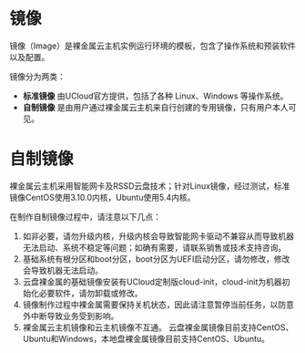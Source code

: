 

# 镜像

镜像（Image）是裸金属云主机实例运行环境的模板，包含了操作系统和预装软件以及配置。

镜像分为两类：
*  **标准镜像**  由UCloud官方提供，包括了各种 Linux、Windows 等操作系统。
*  **自制镜像**  是由用户通过裸金属云主机来自行创建的专用镜像，只有用户本人可见。


# 自制镜像

裸金属云主机采用智能网卡及RSSD云盘技术；针对Linux镜像，经过测试，标准镜像CentOS使用3.10.0内核，Ubuntu使用5.4内核。

在制作自制镜像过程中，请注意以下几点：

1. 如非必要，请勿升级内核，升级内核会导致智能网卡驱动不兼容从而导致机器无法启动、系统不稳定等问题；如确有需要，请联系销售或技术支持咨询。
2. 基础系统有根分区和boot分区，boot分区为UEFI启动分区，请勿修改，修改会导致机器无法启动。
3. 云盘裸金属的基础镜像安装有UCloud定制版cloud-init，cloud-init为机器初始化必要软件，请勿卸载或修改。
4. 镜像制作过程中裸金属需要保持关机状态，因此请注意暂停当前任务，以防意外中断导致业务受到影响。
5. 裸金属云主机镜像和云主机镜像不互通。
云盘裸金属镜像目前支持CentOS、Ubuntu和Windows，本地盘裸金属镜像目前支持CentOS、Ubuntu。
